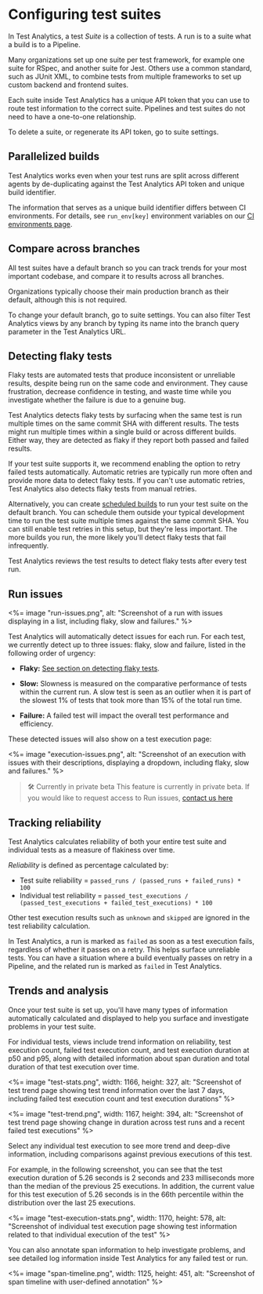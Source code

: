 # Configuring test suites

In Test Analytics, a test _Suite_ is a collection of tests. A run is to a suite what a build is to a Pipeline.

Many organizations set up one suite per test framework, for example one suite for RSpec, and another suite for Jest. Others use a common standard, such as JUnit XML, to combine tests from multiple frameworks to set up custom backend and frontend suites.

Each suite inside Test Analytics has a unique API token that you can use to route test information to the correct suite. Pipelines and test suites do not need to have a one-to-one relationship.

To delete a suite, or regenerate its API token, go to suite settings.


## Parallelized builds

Test Analytics works even when your test runs are split across different agents by de-duplicating against the Test Analytics API token and unique build identifier.

The information that serves as a unique build identifier differs between CI environments. For details, see `run_env[key]` environment variables on our [CI environments page](/docs/test-analytics/ci-environments).

## Compare across branches

All test suites have a default branch so you can track trends for your most important codebase, and compare it to results across all branches.

Organizations typically choose their main production branch as their default, although this is not required.

To change your default branch, go to suite settings. You can also filter Test Analytics views by any branch by typing its name into the branch query parameter in the Test Analytics URL.

## Detecting flaky tests

Flaky tests are automated tests that produce inconsistent or unreliable results, despite being run on the same code and environment. They cause frustration, decrease confidence in testing, and waste time while you investigate whether the failure is due to a genuine bug.

Test Analytics detects flaky tests by surfacing when the same test is run multiple times on the same commit SHA with different results. The tests might run multiple times within a single build or across different builds. Either way, they are detected as flaky if they report both passed and failed results.

If your test suite supports it, we recommend enabling the option to retry failed tests automatically. Automatic retries are typically run more often and provide more data to detect flaky tests. If you can't use automatic retries, Test Analytics also detects flaky tests from manual retries.

Alternatively, you can create [scheduled builds](/docs/pipelines/scheduled-builds) to run your test suite on the default branch. You can schedule them outside your typical development time to run the test suite multiple times against the same commit SHA. You can still enable test retries in this setup, but they're less important. The more builds you run, the more likely you'll detect flaky tests that fail infrequently.

Test Analytics reviews the test results to detect flaky tests after every test run.

## Run issues

<%= image "run-issues.png", alt: "Screenshot of a run with issues displaying in a list, including flaky, slow and failures." %>

Test Analytics will automatically detect issues for each run. For each test, we currently detect up to three issues: flaky, slow and failure, listed in the following order of urgency:

- **Flaky:** [See section on detecting flaky tests](#detecting-flaky-tests).

- **Slow:** Slowness is measured on the comparative performance of tests within the current run. A slow test is seen as an outlier when it is part of the slowest 1% of tests that took more than 15% of the total run time.

- **Failure:** A failed test will impact the overall test performance and efficiency.

These detected issues will also show on a test execution page:

<%= image "execution-issues.png", alt: "Screenshot of an execution with issues with their descriptions, displaying a dropdown, including flaky, slow and failures." %>

>🛠 Currently in private beta
> This feature is currently in private beta. If you would like to request access to Run issues, [contact us here](support@buildite.com)

## Tracking reliability

Test Analytics calculates reliability of both your entire test suite and individual tests as a measure of flakiness over time.

_Reliability_ is defined as percentage calculated by:

- Test suite reliability = `passed_runs / (passed_runs + failed_runs) * 100`
- Individual test reliability = `passed_test_executions / (passed_test_executions + failed_test_executions) * 100`

Other test execution results such as `unknown` and `skipped` are ignored in the test reliability calculation.

In Test Analytics, a run is marked as `failed` as soon as a test execution fails, regardless of whether it passes on a retry. This helps surface unreliable tests. You can have a situation where a build eventually passes on retry in a Pipeline, and the related run is marked as `failed` in Test Analytics.

## Trends and analysis

Once your test suite is set up, you'll have many types of information automatically calculated and displayed to help you surface and investigate problems in your test suite.

For individual tests, views include trend information on reliability, test execution count, failed test execution count, and test execution duration at p50 and p95, along with detailed information about span duration and total duration of that test execution over time.

<%= image "test-stats.png", width: 1166, height: 327, alt: "Screenshot of test trend page showing test trend information over the last 7 days, including failed test execution count and test execution durations" %>

<%= image "test-trend.png", width: 1167, height: 394, alt: "Screenshot of test trend page showing change in duration across test runs and a recent failed test executions" %>

Select any individual test execution to see more trend and deep-dive information, including comparisons against previous executions of this test.

For example, in the following screenshot, you can see that the test execution duration of 5.26 seconds is 2 seconds and 233 milliseconds more than the median of the previous 25 executions. In addition, the current value for this test execution of 5.26 seconds is in the 66th percentile within the distribution over the last 25 executions.

<%= image "test-execution-stats.png", width: 1170, height: 578, alt: "Screenshot of individual test execution page showing test information related to that individual execution of the test" %>

You can also annotate span information to help investigate problems, and see detailed log information inside Test Analytics for any failed test or run.

<%= image "span-timeline.png", width: 1125, height: 451, alt: "Screenshot of span timeline with user-defined annotation" %>
